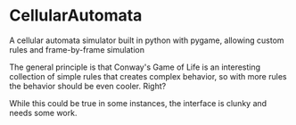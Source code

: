 # CellularAutomata

A cellular automata simulator built in python with pygame, allowing custom rules and frame-by-frame simulation 

The general principle is that Conway's Game of Life is an interesting collection of simple rules that creates complex behavior, so with more rules the behavior should be even cooler. Right?

While this could be true in some instances, the interface is clunky and needs some work.
